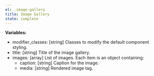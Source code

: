 ```yaml
---
el: .image-gallery
title: Image Gallery
state: complete
---
```


__Variables:__
* modifier_classes: [string] Classes to modify the default component styling.
* title: [string] Title of the image gallery.
* images: [array] List of images. Each item is an object containing:
  * caption: [string] Caption for the image.
  * media: [string] Rendered image tag.
